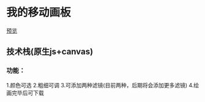  # 我的移动画板
 <a href="https://wangliuyong.github.io/canvas2/index.html">预览<a>
 ## 技术栈(原生js+canvas)
 ### 功能：
 1.颜色可选
 2.粗细可调
 3.可添加两种滤镜(目前两种，后期将会添加更多滤镜)
 4.绘画完毕后可下载
